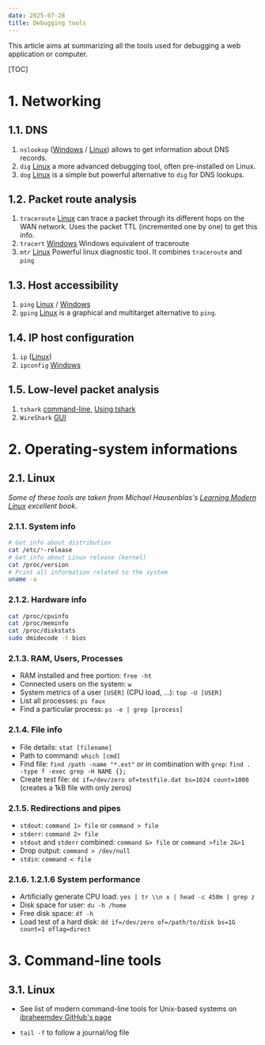```yaml
---
date: 2025-07-28
title: Debugging tools
---
```


This article aims at summarizing all the tools used for debugging a web application or computer.

[TOC]

# 1. Networking

##  1.1. DNS

1. `nslookup` ([Windows](https://learn.microsoft.com/fr-fr/windows-server/administration/windows-commands/nslookup) / [Linux](https://linux.die.net/man/1/nslookup)) allows to get information about DNS records. 
2. `dig` [Linux](https://linux.die.net/man/1/dig) a more advanced debugging tool, often pre-installed on Linux.
3. `dog` [Linux](https://github.com/ogham/dog) is a simple but powerful alternative to `dig` for DNS lookups.

## 1.2. Packet route analysis 

1. `traceroute` [Linux](https://linux.die.net/man/8/traceroute) can trace a packet through its different hops on the WAN network. Uses the packet TTL (incremented one by one) to get this info.
2. `tracert` [Windows](https://learn.microsoft.com/fr-fr/windows-server/administration/windows-commands/tracert) Windows equivalent of traceroute
3. `mtr` [Linux](https://linux.die.net/man/8/mtr) Powerful linux diagnostic tool. It combines `traceroute` and `ping`

## 1.3. Host accessibility

1. `ping` [Linux](https://linux.die.net/man/8/ping) / [Windows](https://learn.microsoft.com/fr-fr/windows-server/administration/windows-commands/ping)
2. `gping` [Linux](https://manpages.debian.org/testing/gping/gping.1.en.html) is a graphical and multitarget alternative to `ping`.

## 1.4. IP host configuration

1. `ip` ([Linux](https://linux.die.net/man/8/ip))
2. `ipconfig` [Windows](https://learn.microsoft.com/fr-fr/windows-server/administration/windows-commands/ipconfig)

## 1.5. Low-level packet analysis

1. `tshark` [command-line](https://www.wireshark.org/docs/man-pages/tshark.html), [Using tshark](https://opensource.com/article/20/1/wireshark-linux-tshark)
2. `WireShark` [GUI](https://www.wireshark.org/)

# 2. Operating-system informations

## 2.1. Linux

_Some of these tools are taken from Michael Hausenblas's [Learning Modern Linux](https://modern-linux.info/) excellent book_.

### 2.1.1. System info

```sh
# Get info about distribution
cat /etc/*-release
# Get info about Linux release (kernel)
cat /proc/version
# Print all information related to the system
uname -a
```

### 2.1.2. Hardware info

```bash
cat /proc/cpuinfo
cat /proc/meminfo
cat /proc/diskstats
sudo dmidecode -t bios
```

### 2.1.3. RAM, Users, Processes

- RAM installed and free portion: `free -ht`
- Connected users on the system: `w`
- System metrics of a user `[USER]` (CPU load, ...): `top -U [USER]`
- List all processes: `ps faux`
- Find a particular process: `ps -e | grep [process]`

### 2.1.4. File info

- File details: `stat [filename]`
- Path to command: `which [cmd]`
- Find file: `find /path -name "*.ext"` or in combination with `grep`: `find . -type f -exec grep -H NAME {};`
- Create test file: `dd if=/dev/zero of=testfile.dat bs=1024 count=1000` (creates a 1kB file with only zeros)

### 2.1.5. Redirections and pipes

- `stdout`: `command 1> file` or `command > file`
- `stderr`: `command 2> file`
- `stdout` and `stderr` combined: `command &> file` or `command >file 2&>1`
- Drop output: `command > /dev/null`
- `stdin`: `command < file`

### 2.1.6. 1.2.1.6 System performance

- Artificially generate CPU load: `yes | tr \\n x | head -c 450m | grep z`
- Disk space for user: `du -h /home`
- Free disk space: `df -h`
- Load test of a hard disk: `dd if=/dev/zero of=/path/to/disk bs=1G count=1 oflag=direct`


# 3. Command-line tools

## 3.1. Linux

- See list of modern command-line tools for Unix-based systems on [ibraheemdev GitHub's page](https://github.com/ibraheemdev/modern-unix)

- `tail -f` to follow a journal/log file